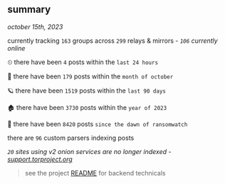 
## summary
_october 15th, 2023_

currently tracking `163` groups across `299` relays & mirrors - _`106` currently online_

⏲ there have been `4` posts within the `last 24 hours`

🦈 there have been `179` posts within the `month of october`

🪐 there have been `1519` posts within the `last 90 days`

🏚 there have been `3730` posts within the `year of 2023`

🦕 there have been `8420` posts `since the dawn of ransomwatch`

there are `96` custom parsers indexing posts

_`20` sites using v2 onion services are no longer indexed - [support.torproject.org](https://support.torproject.org/onionservices/v2-deprecation/)_

> see the project [README](https://github.com/joshhighet/ransomwatch#ransomwatch--) for backend technicals
